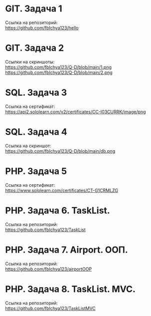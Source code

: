 # GIT. Задача 1
  Cсылка на репозиторий:<br> 
    https://github.com/fbIchya123/hello

# GIT. Задача 2
  Ссылки на скриншоты:<br>
    https://github.com/fbIchya123/Q-D/blob/main/1.png<br>
    https://github.com/fbIchya123/Q-D/blob/main/2.png

# SQL. Задача 3
  Ссылка на сертификат:<br>
    https://api2.sololearn.com/v2/certificates/CC-I03CURRK/image/png

# SQL. Задача 4
  Ссылка на скриншот:<br>
    https://github.com/fbIchya123/Q-D/blob/main/db.png

# PHP. Задача 5
  Ссылка на сертификат:<br>
    https://www.sololearn.com/certificates/CT-G1CRMLZG
  
# PHP. Задача 6. TaskList.
  Ссылка на репозиторий:<br>
    https://github.com/fbIchya123/TaskList

# PHP. Задача 7. Airport. ООП.
  Ссылка на репозиторий:<br>
    https://github.com/fbIchya123/airportOOP

# PHP. Задача 8. TaskList. MVC.
  Ссылка на репозиторий:<br>
    https://github.com/fbIchya123/TaskListMVC

